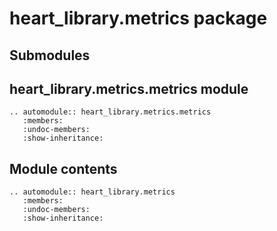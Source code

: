 # heart_library.metrics package

## Submodules

## heart_library.metrics.metrics module

```{eval-rst}
.. automodule:: heart_library.metrics.metrics
   :members:
   :undoc-members:
   :show-inheritance:
```

## Module contents

```{eval-rst}
.. automodule:: heart_library.metrics
   :members:
   :undoc-members:
   :show-inheritance:
```
